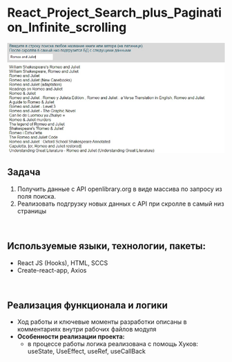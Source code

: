 # React_Project_Search_plus_Pagination_Infinite_scrolling

 
![alt text](https://github.com/AntonioMikhailov/AntonioMikhailov/blob/main/assets/search-books.jpg)
## Задача
1. Получить данные с API openlibrary.org в виде массива по запросу из поля поиска. 
2. Реализовать подгрузку новых данных с API при скролле в самый низ страницы 
  

&nbsp;
## Используемые языки, технологии, пакеты:
-	React JS (Hooks), HTML, SCCS
- Create-react-app, Axios

&nbsp;
## Реализация функционала и логики
-	Ход работы и ключевые моменты разработки описаны в комментариях внутри рабочих файлов модуля 
- **Особенности реализации проекта:**
     -	в процессе работы логика реализована с помощь Хуков:  useState, UseEffect, useRef, useCallBack  
  
